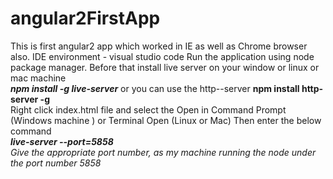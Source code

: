 # angular2FirstApp

This is first angular2 app which worked in IE as well as Chrome browser also.
IDE environment - visual studio code
Run the application using node package manager.
Before that install live server on your window or linux  or mac machine
 </br>  <b><i>npm install -g live-server</i></b>
 or you can use the http--server <b>npm install http-server -g</b>
 </br>
Right click index.html file and select the Open in Command Prompt (Windows machine ) or Terminal Open (Linux or Mac)
Then enter the below command 
</br>
<b><i>live-server --port=5858<i></b>
</br>
Give the appropriate port number, as my machine running the node under the port number 5858
